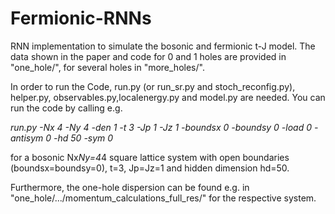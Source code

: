 # Fermionic-RNNs

RNN implementation to simulate the bosonic and fermionic t-J model. The data shown in the paper and code for 0 and 1 holes are provided in "one_hole/", for several holes in "more_holes/".

In order to run the Code, run.py (or run_sr.py and stoch_reconfig.py), helper.py, observables.py,localenergy.py and model.py are needed. You can run the code by calling e.g.

*run.py -Nx 4 -Ny 4 -den 1 -t 3 -Jp 1 -Jz 1 -boundsx 0 -boundsy 0 -load 0 -antisym 0 -hd 50 -sym 0*

for a bosonic Nx*Ny=4*4 square lattice system with open boundaries (boundsx=boundsy=0), t=3, Jp=Jz=1 and hidden dimension hd=50. 

Furthermore, the one-hole dispersion can be found e.g. in "one_hole/.../momentum_calculations_full_res/" for the respective system.
